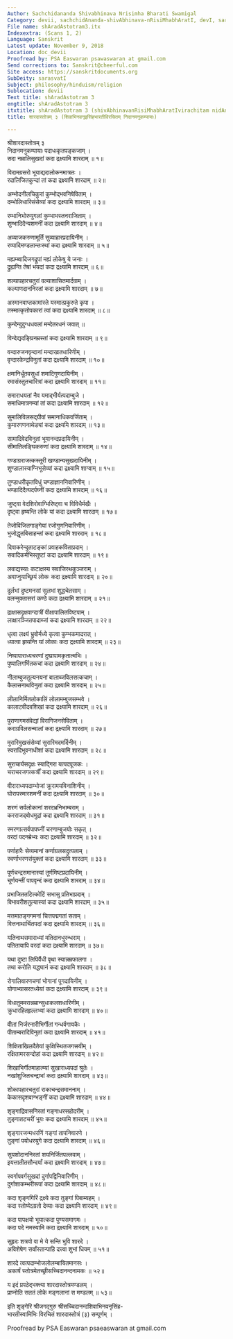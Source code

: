 ```yaml
---
Author: Sachchidananda Shivabhinava Nrisimha Bharati Swamigal
Category: devii, sachchidAnanda-shivAbhinava-nRisiMhabhAratI, devI, sarasvatI
File name: shAradAstotram3.itx
Indexextra: (Scans 1, 2)
Language: Sanskrit
Latest update: November 9, 2018
Location: doc_devii
Proofread by: PSA Easwaran psawaswaran at gmail.com
Send corrections to: Sanskrit@cheerful.com
Site access: https://sanskritdocuments.org
SubDeity: sarasvatI
Subject: philosophy/hinduism/religion
Sublocation: devii
Text title: shAradAstotram 3
engtitle: shAradAstotram 3
itxtitle: shAradAstotram 3 (shivAbhinavanRisiMhabhAratIvirachitam nidAnamanukampAyAH)
title: शारदास्तोत्रम् ३ (शिवाभिनवनृइसिंहभारतीविरचितम् निदानमनुकम्पायाः)

---
```

  
 श्रीशारदास्तोत्रम् ३   
निदानमनुकम्पायाः पदाधःकृतपङ्कजाम् ।  
सदा नम्रालिसुखदां कदा द्रक्ष्यामि शारदाम् ॥ १॥  
  
विदामग्रसरो भूयाद्यदालोकनमात्रतः ।  
रदालिजितकुन्दां तां कदा द्रक्ष्यामि शारदाम् ॥ २॥  
  
अम्भोदनीलचिकुरां कुम्भोद्भवनिषेविताम् ।  
दम्भोलिधारिसंसेव्यां कदा द्रक्ष्यामि शारदाम् ॥ ३॥  
  
रम्भानिभोरुयुगलां कुम्भाभस्तनराजिताम् ।  
शुम्भादिदैन्यशमनीं कदा द्रक्ष्यामि शारदाम् ॥ ४॥  
  
अव्याजकरुणामूर्तिं सुव्याहारप्रदायिनीम् ।  
रव्यादिमण्डलान्तःस्थां कदा द्रक्ष्यामि शारदाम् ॥ ५॥  
  
मह्यम्ब्वादिजगद्रूपां मह्यं लोकेषु ये जनाः ।  
द्रुह्यन्ति तेषां भयदां कदा द्रक्ष्यामि शारदाम् ॥ ६॥  
  
शल्यापहारचतुरां वल्याशासितमार्दवाम् ।  
कल्याणदाननिरतां कदा द्रक्ष्यामि शारदाम् ॥ ७॥  
  
अस्मानवाप्तकामांस्ते यस्मात्प्रकुरुते कृपा ।  
तस्मात्कृतोपकारां त्वां कदा द्रक्ष्यामि शारदाम् ॥ ८॥  
  
कुन्देन्दुदुग्धधवलां मन्देतरधनं जवात् ॥  
  
विन्देद्यदङ्घ्रिनम्रस्तां कदा द्रक्ष्यामि शारदाम् ॥ ९॥  
  
वन्दारुजनवृन्दानां मन्दारव्रतधारिणीम् ।  
वृन्दारकेन्द्रविनुतां कदा द्रक्ष्यामि शारदाम् ॥ १०॥  
  
क्षमानिर्धूतवसुधां शमादिगुणदायिनीम् ।  
रमासंस्तुतचारित्रां कदा द्रक्ष्यामि शारदाम् ॥ ११॥  
  
समाराधयतां नैव यमाद्भीर्यत्पदाम्बुजे ।  
समाधिमात्रगम्यां तां कदा द्रक्ष्यामि शारदाम् ॥ १२॥  
  
सुमालिविलसद्ग्रीवां समानाधिकवर्जिताम् ।  
कुमारगणनाथेड्यां कदा द्रक्ष्यमि शारदाम् ॥ १३॥  
  
सामादिवेदविनुतां भूमानन्दप्रदायिनीम् ।  
सीमातिलङ्घिकरुणां कदा द्रक्ष्यामि शारदाम् ॥ १४॥  
  
गण्डाग्रराजत्कस्तूरी खण्डान्यसुखदायिनीम् ।  
शुण्डालास्याग्निभूसेव्यां कदा द्रक्ष्यामि शाग्वाम् ॥ १५॥  
  
तुण्डाधरीकृतविधुं चण्डाज्ञाननिवारिणीम् ।  
भण्डादिदैत्यदर्पघ्नीं कदा द्रक्ष्यामि शारदाम् ॥ १६॥  
  
जुष्ट्वा वेदशिरोवाग्भिरिष्ट्वा च विविधैर्मखैः ।  
दृष्ट्वा हृष्यन्ति लोके यां कदा द्रक्ष्यामि शारदाम् ॥ १७॥  
  
तेजोविजितगाङ्गेयां रजोगुणनिवारिणीम् ।  
भुजोद्धृतबिसाहन्तां कदा द्रक्ष्यामि शारदाम् ॥ १८॥  
  
दिवाकरेन्दुताटङ्कां प्रवाहकविताप्रदाम् ।  
सवादिकर्मभिस्तुष्टां कदा द्रक्ष्यामि शारदाम् ॥ १९॥  
  
लवाद्यस्याः कटाक्षस्य सवाजिरथकुञ्जराम् ।  
अवाप्नुयाच्छ्रियं लोकः कदा द्रक्ष्यामि शारदाम् ॥ २०॥  
  
दुर्लभां दुष्टमनसां सुलभां शुद्धचेतसाम् ।  
वलन्मुक्तासरां कण्ठे कदा द्रक्ष्यामि शारदाम् ॥ २१॥  
  
द्राक्षासदृक्षवाग्दात्रीं वीक्षापालितविष्टपाम् ।  
लाक्षारञ्जितपादाब्जां कदा द्रक्ष्यामि शारदाम् ॥ २२॥  
  
धृत्वा लक्ष्यं भ्रुवोर्मध्ये कृत्वा कुम्भकमादरात् ।  
ध्यात्वा हृष्यन्ति यां लोकाः कदा द्रक्ष्यामि शारदाम् ॥ २३॥  
  
निष्पापाराध्यचरणां दुष्प्रापामकृतात्मभिः ।  
पुष्पालिगर्भितकचां कदा द्रक्ष्यामि शारदाम् ॥ २४॥  
  
नीलाम्बुजतुल्यनयनां बालाब्जविलसत्कचाम् ।  
कैलासनाथविनुतां कदा द्रक्ष्यामि शारदाम् ॥ २५॥  
  
लीलानिर्मितलोकालिं लोलामम्बुजसम्भवे ।  
कालाटवीदवशिखां कदा द्रक्ष्यामि शारदाम् ॥ २६॥  
  
पुराणागमसंवेद्यां विरागिजनसेविताम् ।  
कराग्रविलसन्मालां कदा द्रक्ष्यामि शारदाम् ॥ २७॥  
  
मुरारिमुखसंसेव्यां सुरारिमदमर्दिनीम् ।  
स्वरादिभुवनाधीशां कदा द्रक्ष्यामि शारदाम् ॥ २८॥  
  
सुराचार्यसदृक्षः स्याद्गिरा यत्पदपूजकः ।  
चराचरजगत्कर्त्रीं कदा द्रक्ष्यामि शारदाम् ॥ २९॥  
  
वीराराध्यपदाम्भोजां क्रूरामयविनाशिनीम् ।  
घोरापस्मारशमनीं कदा द्रक्ष्यामि शारदाम् ॥ ३०॥  
  
शरणं सर्वलोकानां शरदभ्रनिभाम्बराम् ।  
करराजद्बोधमुद्रां कदा द्रक्ष्यामि शारदाम् ॥ ३१॥  
  
स्मरणात्सर्वपापघ्नीं चरणाम्बुजयोः सकृत् ।  
वरदां पदनम्रेभ्यः कदा द्रक्ष्यामि शारदाम् ॥ ३२॥  
  
पर्णाहारैः सेव्यमानां कर्णाग्रलसदुत्पलाम् ।  
स्वर्णाभरणसंयुक्तां कदा द्रक्ष्यामि शारदाम् ॥ ३३॥  
  
पूर्णचन्द्रसमानास्यां तूर्णमिष्टप्रदायिनीम् ।  
चूर्णयन्तीं पापवृन्दं कदा द्रक्ष्यामि शारदाम् ॥ ३४॥  
  
प्रभाजिततटित्कोटिं सभासु प्रतिभाप्रदाम् ।  
विभावरीशतुल्यास्यां कदा द्रक्ष्यामि शारदाम् ॥ ३५॥  
  
मत्तमातङ्गगमनां चित्तपद्मगतां सताम् ।  
वित्तनाथार्चितपदां कदा द्रक्ष्यामि शारदाम् ॥ ३६॥  
  
यतिनाथसमाराध्यां मतिदानधुरन्धराम् ।  
पतितायापि वरदां कदा द्रक्ष्यामि शारदाम् ॥ ३७॥  
  
यथा दुष्टा लिपिर्वैधी वृथा स्यान्नम्रफालगा ।  
तथा करोति यद्ध्यानं कदा द्रक्ष्यामि शारदाम् ॥ ३८॥  
  
रोगालिवारणचणां भोगानां पूगदायिनीम् ।  
योगाभ्यासरतध्येयां कदा द्रक्ष्यामि शारदाम् ॥ ३९॥  
  
विधातुममरान्नम्रान्सुधाकलशधारिणीम् ।  
क्रुधारहितहृल्लभ्यां कदा द्रक्ष्यामि शारदाम् ॥ ४०॥  
  
वीतां निर्जरनारीभिर्गीतां गन्धर्वगायकैः ।  
पीताम्बरादिविनुतां कदा द्रक्ष्यामि शारदाम् ॥ ४१॥  
  
शिक्षिताखिलदैतेयां कुक्षिस्थितजगत्त्रयीम् ।  
रक्षितामरसन्दोहां कदा द्रक्ष्यामि शारदाम् ॥ ४२॥  
  
शिखाभिर्गीतमाहात्म्यां सुखाराध्यपदां श्रुतेः ।  
नखांशुजितचन्द्राभां कदा द्रक्ष्यामि शारदाम् ॥ ४३॥  
  
शोकापहारचतुरां राकाचन्द्रसमाननाम् ।  
केकासदृशवाग्भङ्गीं कदा द्रक्ष्यामि शारदाम् ॥ ४४॥  
  
शृङ्गाद्रिवासनिरतां गङ्गाधरसहोदरीम् ।  
तुङ्गातटचरीं भूयः कदा द्रक्ष्यामि शारदाम् ॥ ४५॥  
  
शृङ्गारजन्मधरणिं गङ्गां तापनिवारणे ।  
तुङ्गां पयोधरयुगे कदा द्रक्ष्यामि शारदाम् ॥ ४६॥  
  
सुयशोदाननिरतां शयनिर्जितपल्लवाम् ।  
इयत्तातीतसौन्दर्यां कदा द्रक्ष्यामि शारदाम् ॥ ४७॥  
  
स्वर्गापवर्गसुखदां दुर्गापद्विनिवारिणीम् ।  
दुर्गाशाकम्भरीरूपां कदा द्रक्ष्यामि शारदाम् ॥ ४८॥  
  
कदा शृङ्गगिरिं द्रक्ष्ये कदा तुङ्गां पिबाम्यहम् ।  
कदा स्तोष्येऽग्रतो देव्याः कदा द्रक्ष्यामि शारदाम् ॥ ४९॥  
  
कदा पापक्षयो भूयात्कदा पुण्यसमागमः ।  
कदा पदे नमस्यामि कदा द्रक्ष्यामि शारदाम् ॥ ५०॥  
  
सुहृदः शत्रवो वा मे ये सन्ति भुवि शारदे ।  
अविशेषेण सर्वांस्तान्पाहि दत्त्वा शुभां धियम् ॥ ५१॥  
  
शारदे त्वत्पदाम्भोजलोलम्बायितमानसः ।  
अकार्षं स्तोत्रमेतच्छ्रीसच्चिदानन्दनामकः ॥ ५२॥  
  
य इदं प्रपठेद्भक्त्या शारदास्तोत्रमण्डलम् ।  
प्राप्नोति सततं लोके मङ्गलानां स मण्डलम् ॥ ५३॥  
  
इति शृङ्गेरि श्रीजगद्गुरु श्रीसच्चिदानन्दशिवाभिनवनृसिंह-  
भारतीस्वामिभिः विरचितं शारदास्तोत्रं (३) सम्पूर्णम् ।  
  
Proofread by PSA Easwaran psaeaswaran at gmail.com  
  

